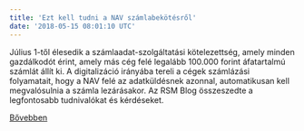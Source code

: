 ```yaml
---
title: 'Ezt kell tudni a NAV számlabekötésről'
date: '2018-05-15 08:01:10 UTC'
---
```


Július 1-től élesedik a számlaadat-szolgáltatási kötelezettség, amely minden gazdálkodót érint, amely más cég felé legalább 100.000 forint áfatartalmú számlát állít ki. A digitalizáció irányába tereli a cégek számlázási folyamatait, hogy a NAV felé az adatküldésnek azonnal, automatikusan kell megvalósulnia a számla lezárásakor. Az RSM Blog összeszedte a legfontosabb tudnivalókat és kérdéseket.


[Bővebben](https://ift.tt/2KnmlmD)
